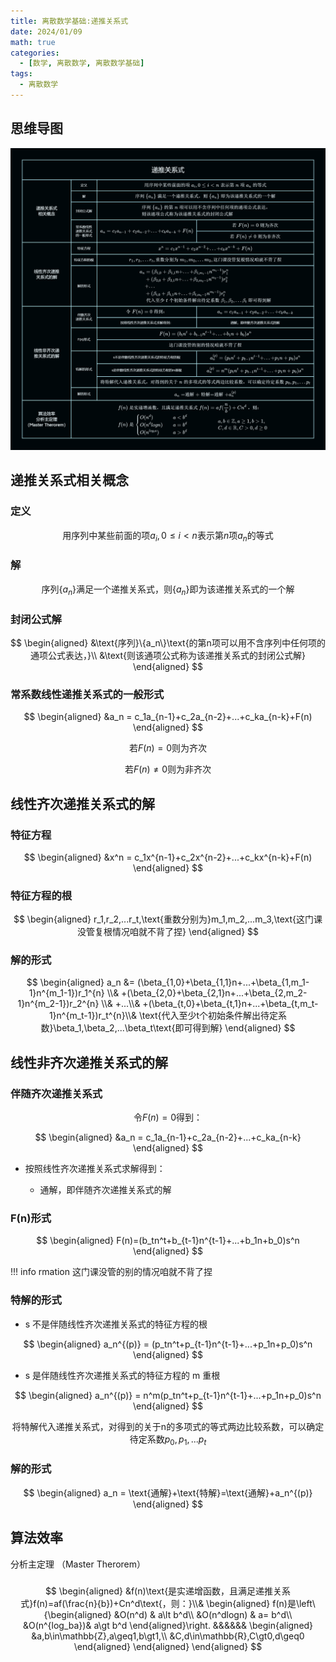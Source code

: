 ```yaml
---
title: 离散数学基础:递推关系式
date: 2024/01/09
math: true
categories:
  - [数学, 离散数学, 离散数学基础]
tags:
  - 离散数学
---
```


## 思维导图

![递推关系式](../../../assets/math/discrete-math-basics/递推关系式.png)

## 递推关系式相关概念

### 定义

$$
\text{用序列中某些前面的项}a_i,0\leq i\lt n\text{表示第}n\text{项}a_n\text{的等式}
$$

### 解

$$
\text{序列}\{a_n\}\text{满足一个递推关系式，则}\{a_n\}\text{即为该递推关系式的一个解}
$$

### 封闭公式解

$$
\begin{aligned} &\text{序列}\{a_n\}\text{的第n项可以用不含序列中任何项的通项公式表达，}\\
&\text{则该通项公式称为该递推关系式的封闭公式解}
\end{aligned}
$$

### 常系数线性递推关系式的一般形式

$$
\begin{aligned} &a_n = c_1a_{n-1}+c_2a_{n-2}+...+c_ka_{n-k}+F(n)
\end{aligned}
$$

$$
\text{若}F(n)=0\text{则为齐次}
$$

$$
\text{若}F(n)\neq 0\text{则为非齐次}
$$

## 线性齐次递推关系式的解

### 特征方程

$$
\begin{aligned} &x^n = c_1x^{n-1}+c_2x^{n-2}+...+c_kx^{n-k}+F(n)
\end{aligned}
$$

### 特征方程的根

$$
\begin{aligned} r_1,r_2,...r_t,\text{重数分别为}m_1,m_2,...m_3,\text{这门课没管复根情况咱就不背了捏}
\end{aligned}
$$

### 解的形式

$$
\begin{aligned} a_n &= (\beta_{1,0}+\beta_{1,1}n+...+\beta_{1,m_1-1}n^{m_1-1})r_1^{n} \\&
+(\beta_{2,0}+\beta_{2,1}n+...+\beta_{2,m_2-1}n^{m_2-1})r_2^{n} \\&
+...\\&
+(\beta_{t,0}+\beta_{t,1}n+...+\beta_{t,m_t-1}n^{m_t-1})r_t^{n}\\&
\text{代入至少t个初始条件解出待定系数}\beta_1,\beta_2,...\beta_t\text{即可得到解}
\end{aligned}
$$

## 线性非齐次递推关系式的解

### 伴随齐次递推关系式

$$
\text{令}F(n)=0\text{得到：}
$$

$$
\begin{aligned} &a_n = c_1a_{n-1}+c_2a_{n-2}+...+c_ka_{n-k}
\end{aligned}
$$

- 按照线性齐次递推关系式求解得到：

  - 通解，即伴随齐次递推关系式的解

### F(n)形式

$$
\begin{aligned} F(n)=(b_tn^t+b_{t-1}n^{t-1}+...+b_1n+b_0)s^n
\end{aligned}
$$

!!! info rmation
这门课没管的别的情况咱就不背了捏

### 特解的形式

- s 不是伴随线性齐次递推关系式的特征方程的根

$$
\begin{aligned} a_n^{(p)} = (p_tn^t+p_{t-1}n^{t-1}+...+p_1n+p_0)s^n
\end{aligned}
$$

- s 是伴随线性齐次递推关系式的特征方程的 m 重根

$$
\begin{aligned} a_n^{(p)} = n^m(p_tn^t+p_{t-1}n^{t-1}+...+p_1n+p_0)s^n
\end{aligned}
$$

$$
\text{将特解代入递推关系式，对得到的关于n的多项式的等式两边比较系数，可以确定待定系数}p_0,p_1,...p_t
$$

### 解的形式

$$
\begin{aligned} a_n = \text{通解}+\text{特解}=\text{通解}+a_n^{(p)}
\end{aligned}
$$

## 算法效率

分析主定理
（Master Therorem）

###

$$
\begin{aligned} &f(n)\text{是实递增函数，且满足递推关系式}f(n)=af(\frac{n}{b})+Cn^d\text{，则：}\\&
    \begin{aligned}
    f(n)是\left\{\begin{aligned}
            &O(n^d) & a\lt b^d\\
            &O(n^dlogn) & a= b^d\\
            &O(n^{log_ba})& a\gt b^d
        \end{aligned}\right.
        &&&&&&
        \begin{aligned}
        &a,b\in\mathbb{Z},a\geq1,b\gt1,\\
        &C,d\in\mathbb{R},C\gt0,d\geq0
        \end{aligned}
    \end{aligned}
\end{aligned}
$$
